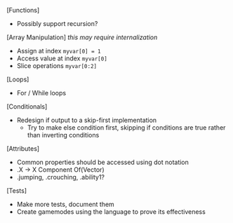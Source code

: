 [Functions]
- Possibly support recursion?

[Array Manipulation] *this may require internalization*
- Assign at index `myvar[0] = 1`
- Access value at index `myvar[0]`
- Slice operations `myvar[0:2]`

[Loops]
- For / While loops

[Conditionals]
- Redesign if output to a skip-first implementation
    - Try to make else condition first, skipping if conditions are true rather than inverting conditions

[Attributes]
- Common properties should be accessed using dot notation
- <Vector>.X -> X Component Of(Vector)
- <Player>.jumping, <Player>.crouching, <Player>.ability1?

[Tests]
- Make more tests, document them
- Create gamemodes using the language to prove its effectiveness